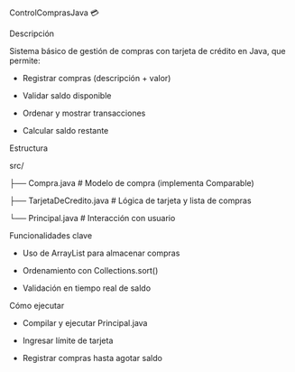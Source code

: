 ControlComprasJava 💳

Descripción

Sistema básico de gestión de compras con tarjeta de crédito en Java, que permite:

- Registrar compras (descripción + valor)

- Validar saldo disponible

- Ordenar y mostrar transacciones

- Calcular saldo restante

Estructura

src/  

├── Compra.java            # Modelo de compra (implementa Comparable)  

├── TarjetaDeCredito.java  # Lógica de tarjeta y lista de compras  

└── Principal.java         # Interacción con usuario  

Funcionalidades clave

- Uso de ArrayList para almacenar compras

- Ordenamiento con Collections.sort()

- Validación en tiempo real de saldo

Cómo ejecutar

- Compilar y ejecutar Principal.java

- Ingresar límite de tarjeta

- Registrar compras hasta agotar saldo


